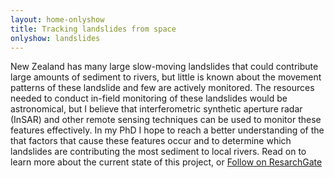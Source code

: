 ```yaml
---
layout: home-onlyshow
title: Tracking landslides from space
onlyshow: landslides
---
```


New Zealand has many large slow-moving landslides that could contribute large amounts of sediment to rivers, but little is known about the movement patterns of these landslide and few are actively monitored. The resources needed to conduct in-field monitoring of these landslides would be astronomical, but I believe that interferometric synthetic aperture radar (InSAR) and other remote sensing techniques can be used to monitor these features effectively. In my PhD I hope to reach a better understanding of the that factors that cause these features occur and to determine which landslides are contributing the most sediment to local rivers. Read on to learn more about the current state of this project, or [Follow on ResarchGate](https://www.researchgate.net/project/Exploring-spatiotemporal-trends-in-slow-moving-large-landslide-occurrence-and-activity)